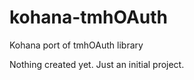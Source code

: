 kohana-tmhOAuth
===============

Kohana port of tmhOAuth library

Nothing created yet. Just an initial project. 
